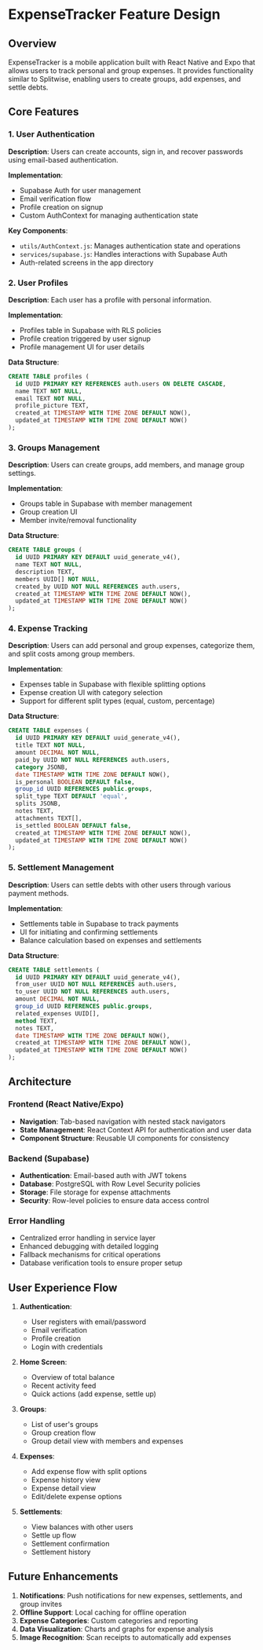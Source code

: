 # ExpenseTracker Feature Design

## Overview

ExpenseTracker is a mobile application built with React Native and Expo that allows users to track personal and group expenses. It provides functionality similar to Splitwise, enabling users to create groups, add expenses, and settle debts.

## Core Features

### 1. User Authentication

**Description**: Users can create accounts, sign in, and recover passwords using email-based authentication.

**Implementation**:
- Supabase Auth for user management
- Email verification flow
- Profile creation on signup
- Custom AuthContext for managing authentication state

**Key Components**:
- `utils/AuthContext.js`: Manages authentication state and operations
- `services/supabase.js`: Handles interactions with Supabase Auth
- Auth-related screens in the app directory

### 2. User Profiles

**Description**: Each user has a profile with personal information.

**Implementation**:
- Profiles table in Supabase with RLS policies
- Profile creation triggered by user signup
- Profile management UI for user details

**Data Structure**:
```sql
CREATE TABLE profiles (
  id UUID PRIMARY KEY REFERENCES auth.users ON DELETE CASCADE,
  name TEXT NOT NULL,
  email TEXT NOT NULL,
  profile_picture TEXT,
  created_at TIMESTAMP WITH TIME ZONE DEFAULT NOW(),
  updated_at TIMESTAMP WITH TIME ZONE DEFAULT NOW()
);
```

### 3. Groups Management

**Description**: Users can create groups, add members, and manage group settings.

**Implementation**:
- Groups table in Supabase with member management
- Group creation UI
- Member invite/removal functionality

**Data Structure**:
```sql
CREATE TABLE groups (
  id UUID PRIMARY KEY DEFAULT uuid_generate_v4(),
  name TEXT NOT NULL,
  description TEXT,
  members UUID[] NOT NULL,
  created_by UUID NOT NULL REFERENCES auth.users,
  created_at TIMESTAMP WITH TIME ZONE DEFAULT NOW(),
  updated_at TIMESTAMP WITH TIME ZONE DEFAULT NOW()
);
```

### 4. Expense Tracking

**Description**: Users can add personal and group expenses, categorize them, and split costs among group members.

**Implementation**:
- Expenses table in Supabase with flexible splitting options
- Expense creation UI with category selection
- Support for different split types (equal, custom, percentage)

**Data Structure**:
```sql
CREATE TABLE expenses (
  id UUID PRIMARY KEY DEFAULT uuid_generate_v4(),
  title TEXT NOT NULL,
  amount DECIMAL NOT NULL,
  paid_by UUID NOT NULL REFERENCES auth.users,
  category JSONB,
  date TIMESTAMP WITH TIME ZONE DEFAULT NOW(),
  is_personal BOOLEAN DEFAULT false,
  group_id UUID REFERENCES public.groups,
  split_type TEXT DEFAULT 'equal',
  splits JSONB,
  notes TEXT,
  attachments TEXT[],
  is_settled BOOLEAN DEFAULT false,
  created_at TIMESTAMP WITH TIME ZONE DEFAULT NOW(),
  updated_at TIMESTAMP WITH TIME ZONE DEFAULT NOW()
);
```

### 5. Settlement Management

**Description**: Users can settle debts with other users through various payment methods.

**Implementation**:
- Settlements table in Supabase to track payments
- UI for initiating and confirming settlements
- Balance calculation based on expenses and settlements

**Data Structure**:
```sql
CREATE TABLE settlements (
  id UUID PRIMARY KEY DEFAULT uuid_generate_v4(),
  from_user UUID NOT NULL REFERENCES auth.users,
  to_user UUID NOT NULL REFERENCES auth.users,
  amount DECIMAL NOT NULL,
  group_id UUID REFERENCES public.groups,
  related_expenses UUID[],
  method TEXT,
  notes TEXT,
  date TIMESTAMP WITH TIME ZONE DEFAULT NOW(),
  created_at TIMESTAMP WITH TIME ZONE DEFAULT NOW(),
  updated_at TIMESTAMP WITH TIME ZONE DEFAULT NOW()
);
```

## Architecture

### Frontend (React Native/Expo)

- **Navigation**: Tab-based navigation with nested stack navigators
- **State Management**: React Context API for authentication and user data
- **Component Structure**: Reusable UI components for consistency

### Backend (Supabase)

- **Authentication**: Email-based auth with JWT tokens
- **Database**: PostgreSQL with Row Level Security policies
- **Storage**: File storage for expense attachments
- **Security**: Row-level policies to ensure data access control

### Error Handling

- Centralized error handling in service layer
- Enhanced debugging with detailed logging
- Fallback mechanisms for critical operations
- Database verification tools to ensure proper setup

## User Experience Flow

1. **Authentication**:
   - User registers with email/password
   - Email verification
   - Profile creation
   - Login with credentials

2. **Home Screen**:
   - Overview of total balance
   - Recent activity feed
   - Quick actions (add expense, settle up)

3. **Groups**:
   - List of user's groups
   - Group creation flow
   - Group detail view with members and expenses

4. **Expenses**:
   - Add expense flow with split options
   - Expense history view
   - Expense detail view
   - Edit/delete expense options

5. **Settlements**:
   - View balances with other users
   - Settle up flow
   - Settlement confirmation
   - Settlement history

## Future Enhancements

1. **Notifications**: Push notifications for new expenses, settlements, and group invites
2. **Offline Support**: Local caching for offline operation
3. **Expense Categories**: Custom categories and reporting
4. **Data Visualization**: Charts and graphs for expense analysis
5. **Image Recognition**: Scan receipts to automatically add expenses 
